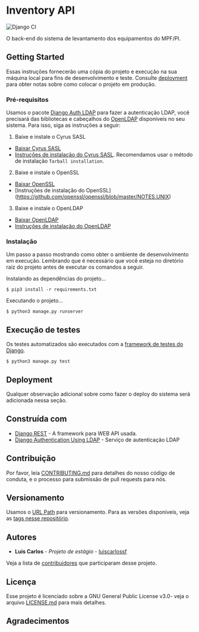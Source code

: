 # Inventory API
![Django CI](https://github.com/luiscarlossf/inventory-api/workflows/Django%20CI/badge.svg)

O back-end do sistema de levantamento dos equipamentos do MPF/PI.

## Getting Started

Essas instruções fornecerão uma cópia do projeto e execução na sua máquina local para fins de desenvolvimento e teste. Consulte [deployment](https://github.com/luiscarlossf/inventory-api/wiki/_new#deployment) para obter notas sobre como colocar o projeto em produção.

### Pré-requisitos

Usamos o pacote [Django Auth LDAP](https://django-auth-ldap.readthedocs.io/en/latest/index.html) para fazer a autenticação LDAP, você precisará das bibliotecas e cabeçalhos do [OpenLDAP](https://www.openldap.org/) disponíveis no seu sistema. Para isso, siga as instruções a seguir:
1. Baixe e instale o Cyrus SASL
 * [Baixar Cyrus SASL](https://github.com/cyrusimap/cyrus-sasl/releases)
 * [Instruções de instalação do Cyrus SASL](https://www.cyrusimap.org/sasl/sasl/installation.html#tarball-installation). Recomendamos usar o método de instalação `Tarball installation`.
2. Baixe e instale o OpenSSL
 * [Baixar OpenSSL](https://www.openssl.org/source/)
 * [Instruções de instalação do OpenSSL] (https://github.com/openssl/openssl/blob/master/NOTES.UNIX)
3. Baixe e instale o OpenLDAP 
 * [Baixar OpenLDAP](https://www.openldap.org/software/download/)
 * [Instruções de instalação do OpenLDAP](https://www.openldap.org/software/release/install.html)

### Instalação

Um passo a passo mostrando como obter o ambiente de desenvolvimento em execução. Lembrando que é necessário que você esteja no diretório raiz do projeto antes de executar os comandos a seguir.

Instalando as dependências do projeto... 

```
$ pip3 install -r requirements.txt
```

Executando o projeto...

```
$ python3 manage.py runserver
```

## Execução de testes

Os testes automatizados são executados com a [framework de testes do Django](https://www.django-rest-framework.org/api-guide/testing/).

```
$ python3 manage.py test
```

## Deployment

Qualquer observação adicional sobre como fazer o deploy do sistema será adicionada nessa seção. 

## Construída com

* [Django REST](https://www.django-rest-framework.org/) - A framework para WEB API usada.
* [Django Authentication Using LDAP](https://django-auth-ldap.readthedocs.io/) - Serviço de autenticação LDAP

## Contribuição
Por favor, leia [CONTRIBUTING.md](https://gist.github.com/PurpleBooth/b24679402957c63ec426) para detalhes do nosso código de conduta, e o processo para submissão de pull requests para nós.

## Versionamento

Usamos o [URL Path](https://www.django-rest-framework.org/api-guide/versioning/#urlpathversioning) para versionamento. Para as versões disponíveis, veja as [tags nesse repositório](https://github.com/luiscarlossf/inventory-api/tags). 

## Autores

* **Luis Carlos** - *Projeto de estágio* - [luiscarlossf](https://github.com/luiscarlossf)

Veja a lista de [contribuidores](https://github.com/luiscarlossf/inventory-api/contributors) que participaram desse projeto.

## Licença

Esse projeto é licenciado sobre a GNU General Public License v3.0- veja o arquivo [LICENSE.md](LICENSE.md) para mais detalhes.

## Agradecimentos




